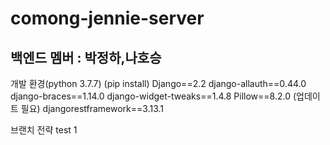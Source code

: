 # comong-jennie-server
백엔드 멤버 : 박정하,나호승
----------
개발 환경(python 3.7.7)
(pip install) Django==2.2 django-allauth==0.44.0 django-braces==1.14.0 django-widget-tweaks==1.4.8 Pillow==8.2.0 (업데이트 필요) djangorestframework==3.13.1


브랜치 전략 test 1

